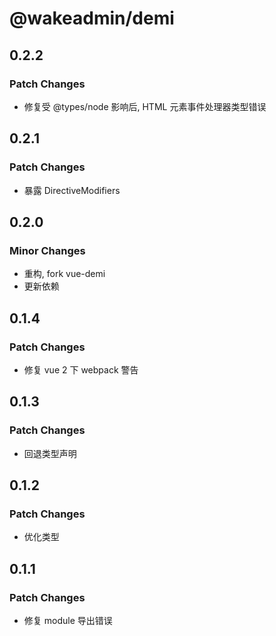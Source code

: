 # @wakeadmin/demi

## 0.2.2

### Patch Changes

- 修复受 @types/node 影响后, HTML 元素事件处理器类型错误

## 0.2.1

### Patch Changes

- 暴露 DirectiveModifiers

## 0.2.0

### Minor Changes

- 重构, fork vue-demi
- 更新依赖

## 0.1.4

### Patch Changes

- 修复 vue 2 下 webpack 警告

## 0.1.3

### Patch Changes

- 回退类型声明

## 0.1.2

### Patch Changes

- 优化类型

## 0.1.1

### Patch Changes

- 修复 module 导出错误
